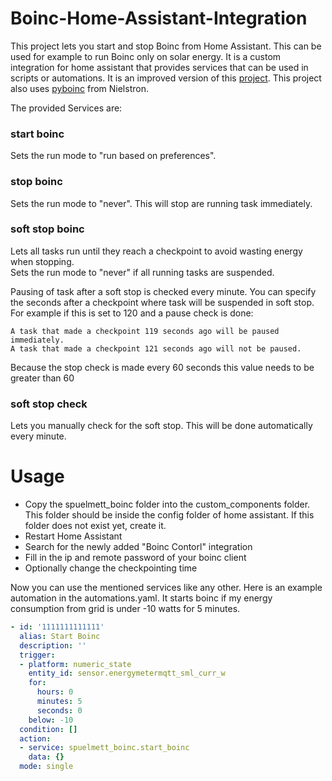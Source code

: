 # Boinc-Home-Assistant-Integration

This project lets you start and stop Boinc from Home Assistant. 
This can be used for example to run Boinc only on solar energy.
It is a custom integration for home assistant that provides services that can be used in scripts or automations.
It is an improved version of this [project](https://github.com/SpuelMett/Boinc-Home-Assistant-Control).
This project also uses [pyboinc](https://github.com/nielstron/pyboinc/tree/dev/pyboinc) from Nielstron.

The provided Services are:

### start boinc
Sets the run mode to "run based on preferences".

### stop boinc
Sets the run mode to "never". This will stop are running task immediately.

### soft stop boinc
Lets all tasks run until they reach a checkpoint to avoid wasting energy when stopping.  
Sets the run mode to "never" if all running tasks are suspended. 

Pausing of task after a soft stop is checked every minute. You can specify the seconds after a checkpoint where task will be suspended in soft stop.
For example if this is set to 120 and a pause check is done:
```
A task that made a checkpoint 119 seconds ago will be paused immediately.
A task that made a checkpoint 121 seconds ago will not be paused.
```
Because the stop check is made every 60 seconds this value needs to be greater than 60

### soft stop check
Lets you manually check for the soft stop. This will be done automatically every minute.


# Usage
- Copy the spuelmett_boinc folder into the custom_components folder. This folder should be inside the config folder of home assistant. If this folder does not exist yet, create it. 
- Restart Home Assistant
- Search for the newly added "Boinc Contorl" integration
- Fill in the ip and remote password of your boinc client
- Optionally change the checkpointing time  

Now you can use the mentioned services like any other. Here is an example automation in the automations.yaml. It starts boinc if my energy consumption from grid is under -10 watts for 5 minutes. 
```yaml
- id: '1111111111111'
  alias: Start Boinc
  description: ''
  trigger:
  - platform: numeric_state
    entity_id: sensor.energymetermqtt_sml_curr_w
    for:
      hours: 0
      minutes: 5
      seconds: 0
    below: -10
  condition: []
  action:
  - service: spuelmett_boinc.start_boinc
    data: {}
  mode: single
```
